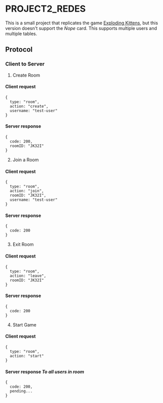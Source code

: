 # PROJECT2_REDES
This is a small project that replicates the game [Exploding Kittens](https://www.explodingkittens.com/products/exploding-kittens-original-edition), but
this version doesn't support the *Nope* card. This supports multiple users and multiple tables. 

## Protocol


### Client to Server

1. Create Room

#### Client request
```
{
  type: "room",
  action: "create",
  username: "test-user"
}
```

#### Server response
```
{
  code: 200,
  roomID: "JK32I"
}
```

2. Join a Room

#### Client request
```
{
  type: "room",
  action: "join",
  roomID: "JK32I",
  username: "test-user"
}
```

#### Server response
```
{
  code: 200
}
```

3. Exit Room

#### Client request
```
{
  type: "room",
  action: "leave",
  roomID: "JK32I"
}
```

#### Server response
```
{
  code: 200
}
```

4. Start Game

#### Client request
```
{
  type: "room",
  action: "start"
}
```

#### Server response *To all users in room*
```
{
  code: 200,
  pending...
}
```

